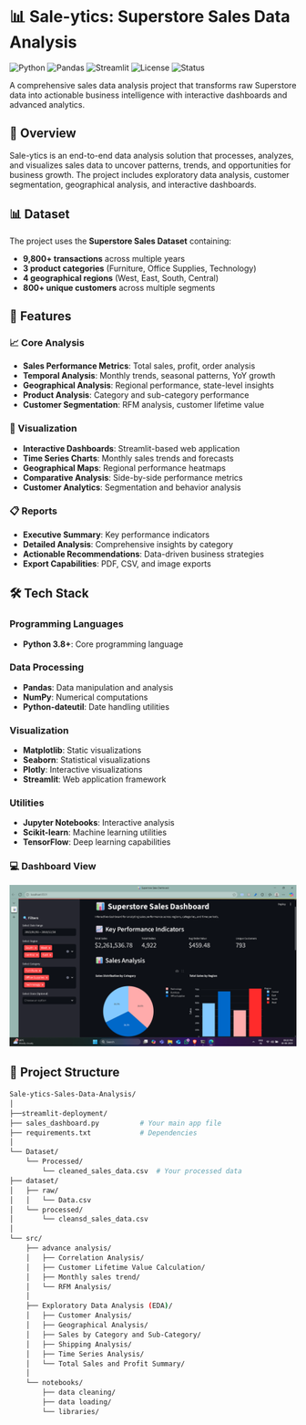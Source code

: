 # 📊 Sale-ytics: Superstore Sales Data Analysis

![Python](https://img.shields.io/badge/Python-3.8%2B-blue)
![Pandas](https://img.shields.io/badge/Pandas-1.5%2B-orange)
![Streamlit](https://img.shields.io/badge/Streamlit-1.28%2B-red)
![License](https://img.shields.io/badge/License-MIT-green)
![Status](https://img.shields.io/badge/Status-Production%20Ready-success)

A comprehensive sales data analysis project that transforms raw Superstore data into actionable business intelligence with interactive dashboards and advanced analytics.

## 🎯 Overview

Sale-ytics is an end-to-end data analysis solution that processes, analyzes, and visualizes sales data to uncover patterns, trends, and opportunities for business growth. The project includes exploratory data analysis, customer segmentation, geographical analysis, and interactive dashboards.

## 📊 Dataset

The project uses the **Superstore Sales Dataset** containing:
- **9,800+ transactions** across multiple years
- **3 product categories** (Furniture, Office Supplies, Technology)
- **4 geographical regions** (West, East, South, Central)
- **800+ unique customers** across multiple segments

## 🚀 Features

### 📈 Core Analysis
- **Sales Performance Metrics**: Total sales, profit, order analysis
- **Temporal Analysis**: Monthly trends, seasonal patterns, YoY growth
- **Geographical Analysis**: Regional performance, state-level insights
- **Product Analysis**: Category and sub-category performance
- **Customer Segmentation**: RFM analysis, customer lifetime value

### 🎨 Visualization
- **Interactive Dashboards**: Streamlit-based web application
- **Time Series Charts**: Monthly sales trends and forecasts
- **Geographical Maps**: Regional performance heatmaps
- **Comparative Analysis**: Side-by-side performance metrics
- **Customer Analytics**: Segmentation and behavior analysis

### 📋 Reports
- **Executive Summary**: Key performance indicators
- **Detailed Analysis**: Comprehensive insights by category
- **Actionable Recommendations**: Data-driven business strategies
- **Export Capabilities**: PDF, CSV, and image exports

## 🛠️ Tech Stack

### Programming Languages
- **Python 3.8+**: Core programming language

### Data Processing
- **Pandas**: Data manipulation and analysis
- **NumPy**: Numerical computations
- **Python-dateutil**: Date handling utilities

### Visualization
- **Matplotlib**: Static visualizations
- **Seaborn**: Statistical visualizations
- **Plotly**: Interactive visualizations
- **Streamlit**: Web application framework

### Utilities
- **Jupyter Notebooks**: Interactive analysis
- **Scikit-learn**: Machine learning utilities
- **TensorFlow**: Deep learning capabilities

### 💻 Dashboard View 
![Dashboard Screenshot](./streamlit-deployment/Dashboard.png)



## 📁 Project Structure

```bash
Sale-ytics-Sales-Data-Analysis/
│
├──streamlit-deployment/
├── sales_dashboard.py          # Your main app file
├── requirements.txt            # Dependencies
│
└── Dataset/
    └── Processed/
        └── cleaned_sales_data.csv  # Your processed data
├── dataset/
│   ├── raw/
│   │   └── Data.csv
│   └── processed/
│       └── cleansd_sales_data.csv
│
└── src/
    ├── advance analysis/
    │   ├── Correlation Analysis/
    │   ├── Customer Lifetime Value Calculation/
    │   ├── Monthly sales trend/
    │   └── RFM Analysis/
    │
    ├── Exploratory Data Analysis (EDA)/
    │   ├── Customer Analysis/
    │   ├── Geographical Analysis/
    │   ├── Sales by Category and Sub-Category/
    │   ├── Shipping Analysis/
    │   ├── Time Series Analysis/
    │   └── Total Sales and Profit Summary/
    │
    └── notebooks/
        ├── data cleaning/
        ├── data loading/
        └── libraries/
